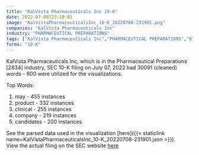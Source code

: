 ```yaml
---
title: "KalVista Pharmaceuticals Inc 10-K"
date: 2022-07-08T23:19:01
image: "KalVistaPharmaceuticalsInc_10-K_20220708-231901.png"
companies: "KalVista Pharmaceuticals Inc"
industry: "PHARMACEUTICAL PREPARATIONS"
tags: ["KalVista Pharmaceuticals Inc","PHARMACEUTICAL PREPARATIONS","07-07-2022","10-K"]
forms: "10-K"
---
```

KalVista Pharmaceuticals Inc, which is in the Pharmaceutical Preparations [2834] industry, SEC 10-K filing on July 07, 2022 had 30091 (cleaned) words - 600 were utilized for the visualizations.

Top Words:
1. may - 455 instances
2. product - 332 instances
3. clinical - 255 instances
4. company - 219 instances
5. candidates - 200 instances


See the parsed data used in the visualization [here]({{< staticlink name=KalVistaPharmaceuticalsInc_10-K_20220708-231901.json >}}).  
View the actual filing on the SEC website [here](https://www.sec.gov/Archives/edgar/data/1348911/0000950170-22-012521.txt)
